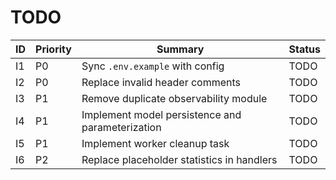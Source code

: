 <!--
@file: TODO.md
@description: Consolidated task list from audit and fix plan
@dependencies: reports/ISSUES_REGISTER.md, reports/FIX_PLAN.md
@created: 2025-09-15
-->

# TODO

| ID | Priority | Summary | Status |
| --- | --- | --- | --- |
| I1 | P0 | Sync `.env.example` with config | TODO |
| I2 | P0 | Replace invalid header comments | TODO |
| I3 | P1 | Remove duplicate observability module | TODO |
| I4 | P1 | Implement model persistence and parameterization | TODO |
| I5 | P1 | Implement worker cleanup task | TODO |
| I6 | P2 | Replace placeholder statistics in handlers | TODO |
